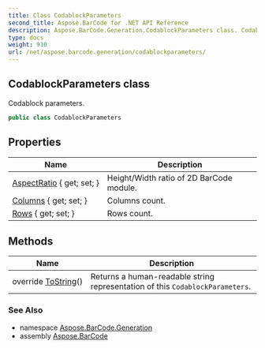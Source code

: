 ```yaml
---
title: Class CodablockParameters
second_title: Aspose.BarCode for .NET API Reference
description: Aspose.BarCode.Generation.CodablockParameters class. Codablock parameters
type: docs
weight: 910
url: /net/aspose.barcode.generation/codablockparameters/
---
```

## CodablockParameters class

Codablock parameters.

```csharp
public class CodablockParameters
```

## Properties

| Name | Description |
| --- | --- |
| [AspectRatio](../../aspose.barcode.generation/codablockparameters/aspectratio/) { get; set; } | Height/Width ratio of 2D BarCode module. |
| [Columns](../../aspose.barcode.generation/codablockparameters/columns/) { get; set; } | Columns count. |
| [Rows](../../aspose.barcode.generation/codablockparameters/rows/) { get; set; } | Rows count. |

## Methods

| Name | Description |
| --- | --- |
| override [ToString](../../aspose.barcode.generation/codablockparameters/tostring/)() | Returns a human-readable string representation of this `CodablockParameters`. |

### See Also

* namespace [Aspose.BarCode.Generation](../../aspose.barcode.generation/)
* assembly [Aspose.BarCode](../../)


